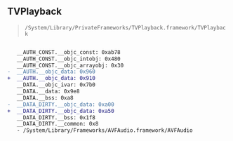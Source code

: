 ## TVPlayback

> `/System/Library/PrivateFrameworks/TVPlayback.framework/TVPlayback`

```diff

   __AUTH_CONST.__objc_const: 0xab78
   __AUTH_CONST.__objc_intobj: 0x480
   __AUTH_CONST.__objc_arrayobj: 0x30
-  __AUTH.__objc_data: 0x960
+  __AUTH.__objc_data: 0x910
   __DATA.__objc_ivar: 0x7b0
   __DATA.__data: 0x9e8
   __DATA.__bss: 0xa8
-  __DATA_DIRTY.__objc_data: 0xa00
+  __DATA_DIRTY.__objc_data: 0xa50
   __DATA_DIRTY.__bss: 0x1f8
   __DATA_DIRTY.__common: 0x8
   - /System/Library/Frameworks/AVFAudio.framework/AVFAudio

```
